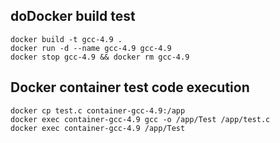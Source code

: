 ## doDocker build test

```shell
docker build -t gcc-4.9 .
docker run -d --name gcc-4.9 gcc-4.9
docker stop gcc-4.9 && docker rm gcc-4.9
```


## Docker container test code execution

```shell
docker cp test.c container-gcc-4.9:/app
docker exec container-gcc-4.9 gcc -o /app/Test /app/test.c
docker exec container-gcc-4.9 /app/Test
```

